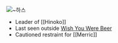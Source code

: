 ![~하스 ](Shodaku%20Kimuna.png)  

- Leader of [[Hinoko]]
- Last seen outside [Wish You Were Beer](Wish%20You%20Were%20Beer%20(Tavern).md)  
- Cautioned restraint for [[Merric]]